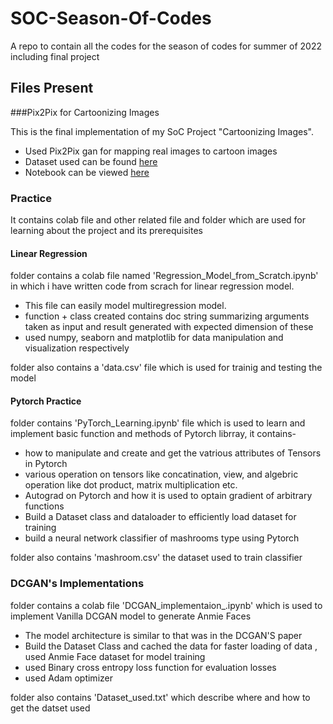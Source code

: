 # SOC-Season-Of-Codes
A repo to contain all the codes for the season of codes for summer of 2022 including final project 


## Files Present

###Pix2Pix for Cartoonizing Images

This is the final implementation of my SoC Project "Cartoonizing Images".
* Used Pix2Pix gan for mapping real images to cartoon images
* Dataset used can be found [here](https://www.kaggle.com/datasets/defileroff/comic-faces-paired-synthetic-v2)
* Notebook can be viewed [here](https://nbviewer.org/github/NiteeshSingh/SOC-Season-Of-Codes/blob/main/Pix2Pix%20for%20Cartoonizing%20Images.ipynb)


### Practice
It contains colab file and other related file and folder which are used for learning about the project and its prerequisites

#### Linear Regression

folder contains a colab file named 'Regression_Model_from_Scratch.ipynb' in which i have written code from scrach for linear regression model.
* This file can easily model multiregression model.
* function + class created contains doc string summarizing arguments taken as input and result generated with expected dimension of these
* used numpy, seaborn and matplotlib for data manipulation and visualization respectively

folder also contains a 'data.csv' file which is used for trainig and testing the model

#### Pytorch Practice

folder contains 'PyTorch_Learning.ipynb' file which is used to learn and implement basic function and methods of Pytorch librray, it contains-
* how to manipulate and create and get the vatrious attributes of Tensors in Pytorch
* various operation on tensors like concatination, view, and algebric operation like dot product, matrix multiplication etc.
* Autograd on Pytorch and how it is used to optain gradient of arbitrary functions
* Build a Dataset class and dataloader to efficiently load dataset for training
* build a neural network classifier of mashrooms type using Pytorch

folder also contains 'mashroom.csv' the dataset used to train classifier


### DCGAN's Implementations

folder contains a colab file 'DCGAN_implementaion_.ipynb' which is used to implement Vanilla DCGAN model to generate Anmie Faces
* The model architecture is similar to that was in the DCGAN'S paper
* Build the Dataset Class and cached the data for faster loading of data , used Anmie Face dataset for model training
* used Binary cross entropy loss function for evaluation losses
* used Adam optimizer

folder also contains 'Dataset_used.txt' which describe where and how to get the datset used


